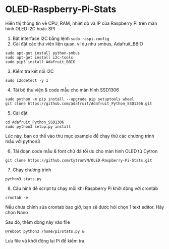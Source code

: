# OLED-Raspberry-Pi-Stats
Hiển thị thông tin về CPU, RAM, nhiệt độ và IP của Raspberry Pi trên màn hình OLED I2C hoặc SPI

1. Bật interface I2C bằng lệnh
```sudo raspi-config```
2. Cài đặt các thư viên liên quan, ví dụ như smbus, Adafruit_BBIO
```
sudo apt-get install python-smbus
sudo apt-get install i2c-tools
sudo pip3 install Adafruit_BBIO
```
3. Kiểm tra kết nối I2C
```
sudo i2cdetect -y 1
```
4. Tải bộ thư viện & code mẫu cho màn hình SSD1306
```
sudo python -m pip install --upgrade pip setuptools wheel
git clone https://github.com/adafruit/Adafruit_Python_SSD1306.git
```
5. Cài đặt
```
cd Adafruit_Python_SSD1306
sudo python3 setup.py install
```
Lúc này, bạn có thể vào thư mục example để chạy thử các chương trình mẫu với python3

6. Tải đoạn code mẫu & font chữ đã tối ưu cho màn hình OLED từ Cytron

```
git clone https://github.com/CytronVN/OLED-Raspberry-Pi-Stats.git
```
7. Chạy chương trình
```
python3 stats.py
```
8. Cấu hình để script tự chạy mỗi khi Raspberry Pi khởi động với crontab
```
crontab -e
```

Nếu chưa chỉnh sửa crontab bao giờ, bạn sẽ được hỏi chọn 1 text editor. Hãy chọn Nano

Sau đó, thêm dòng này vào file
```
@reboot python3 /home/pi/stats.py &
```

Lưu file và khởi động lại Pi để kiểm tra.



